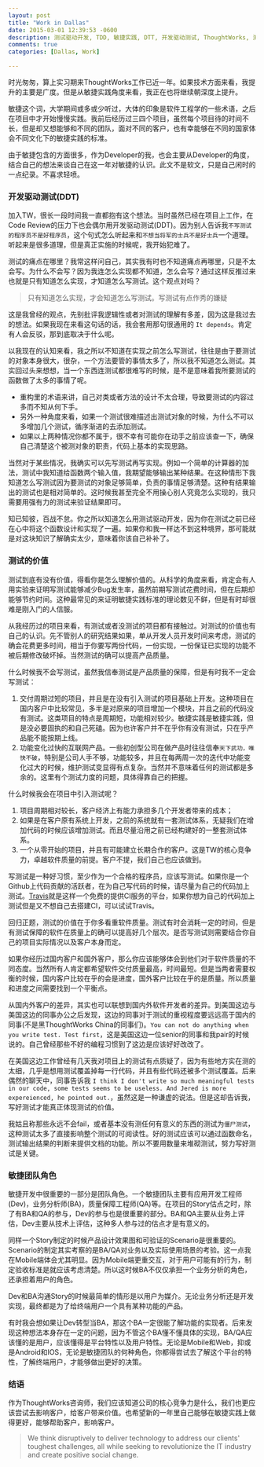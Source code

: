 ```yaml
---
layout: post
title: "Work in Dallas"
date: 2015-03-01 12:39:53 -0600
description: 测试驱动开发, TDD, 敏捷实践, DTT, 开发驱动测试, ThoughtWorks, 测试的价值
comments: true
categories: [Dallas, Work]

---
```


时光匆匆，算上实习期来ThoughtWorks工作已近一年。如果技术方面来看，我提升的主要是广度。但是从敏捷实践角度来看，我正在也将继续朝深度上提升。

敏捷这个词，大学期间或多或少听过，大体的印象是软件工程学的一些术语，之后在项目中才开始慢慢实践。我前后经历过三四个项目，虽然每个项目待的时间不长，但是却又想能够和不同的团队，面对不同的客户，也有幸能够在不同的国家体会不同文化下的敏捷实践的标准。

<!-- more -->

由于敏捷包含的方面很多，作为Developer的我，也会主要从Developer的角度，结合自己的想法来谈自己在这一年对敏捷的认识。此文不是软文，只是自己闲时的一点纪录。不喜求轻喷。

### 开发驱动测试(DDT)

加入TW，很长一段时间我一直都抱有这个想法。当时虽然已经在项目上工作，在Code Review的压力下也会偶尔用开发驱动测试(DDT)。因为别人告诉我`不写测试的程序员不是好程序员`，这个句式怎么听起来和`不想当将军的士兵不是好士兵`一个道理。听起来是很多道理，但是真正实施的时候呢，我开始犯难了。

测试的痛点在哪里？我常这样问自己，其实我有时也不知道痛点再哪里，只是不太会写。为什么不会写？因为我连怎么实现都不知道，怎么会写？通过这样反推过来也就是只有知道怎么实现，才知道怎么写测试。这个观点对吗？

> 只有知道怎么实现，才会知道怎么写测试。写测试有点作秀的嫌疑

这是我曾经的观点，先别批评我逻辑性或者对测试的理解有多差，因为这是我过去的想法。如果我现在来看这句话的话，我会套用那句很通用的 `It depends`。肯定有人会反驳，那到底取决于什么呢。

以我现在的认知来看，我之所以不知道在实现之前怎么写测试，往往是由于要测试的对象本身很大，很杂，一个方法要管的事情太多了，所以我不知道怎么测试。其实回过头来想想，当一个东西连测试都很难写的时候，是不是意味着我所要测试的函数做了太多的事情了呢。

* 重构里的术语来讲，自己对类或者方法的设计不太合理，导致要测试的内容过多而不知从何下手。
* 另外一种角度来看，如果一个测试很难描述出测试对象的时候，为什么不可以多增加几个测试，循序渐进的去添加测试。
* 如果以上两种情况你都不属于，很不幸有可能你在动手之前应该查一下，确保自己清楚这个被测对象的职责，代码上基本的实现思路。

当然对于某些情况，我确实可以先写测试再写实现。例如一个简单的计算器的加法，测试中我知道给函数两个输入值，我期望能够输出某种结果。在这种情形下我知道怎么写测试因为要测试的对象足够简单，负责的事情足够清楚。这种有结果输出的测试也是相对简单的。这时候我甚至完全不用操心别人究竟怎么实现的，我只需要用强有力的测试来验证结果即可。

知已知彼，百战不怠。你之所以知道怎么用测试驱动开发，因为你在测试之前已经在心中将这个函数设计和实现了一遍。如果你和我一样达不到这种境界，那可能就是对这块知识了解确实太少，意味着你该自己补补了。

### 测试的价值

测试到底有没有价值，得看你是怎么理解价值的。从科学的角度来看，肯定会有人用实验来证明写测试能够减少Bug发生率，虽然前期写测试花费时间，但在后期却能够节约时间。这种最常见的来证明敏捷实践标准的理论数见不鲜，但是有时却很难是刚入门的人信服。

从我经历过的项目来看，有测试或者没测试的项目都有接触过。对测试的价值也有自己的认识。先不管别人的研究结果如果，单从开发人员开发时间来考虑，测试的确会花费更多时间，相当于你要写两份代码，一份实现，一份保证已实现的功能不被后期修改破坏掉。当然测试的确可以提高产品质量。

什么时候我不会写测试，虽然我信奉测试是产品质量的保障，但是有时我不一定会写测试：

1. 交付周期过短的项目，并且是在没有引入测试的项目基础上开发。这种项目在国内客户中比较常见，多半是对原来的项目增加一个模块，并且之前的代码没有测试。这类项目的特点是周期短，功能相对较少。敏捷实践是敏捷实践，但是没必要固执的和自己死磕。因为也许客户并不在乎你有没有测试，只在乎产品能不能按期上线。
2. 功能变化过快的互联网产品。一些初创型公司在做产品时往往信奉`天下武功，唯快不破`，特别是公司人手不够，功能较多，并且在每两周一次的迭代中功能变化过大的时候，维护测试变显得有点复杂。当然并不意味着任何的测试都是多余的。这里有个测试力度的问题，具体得靠自己的把握。

什么时候我会在项目中引入测试呢？

1. 项目周期相对较长，客户经济上有能力承担多几个开发者带来的成本；
2. 如果是在客户原有系统上开发，之前的系统就有一套测试体系，无疑我们在增加代码的时候应该增加测试。而且尽量沿用之前已经构建好的一整套测试体系。
3. 一个从零开始的项目，并且有可能建立长期合作的客户。这是TW的核心竞争力，卓越软件质量的前提。客户不提，我们自己也应该做到。

写测试是一种好习惯，至少作为一个合格的程序员，应该写测试。如果你是一个Github上代码贡献的活跃者，在为自己写代码的时候，请尽量为自己的代码加上测试。[Travis](https://travis-ci.org/repositories)就是这样一个免费的提供CI服务的平台，如果你想为自己的代码加上测试但是又不想自己去搭建CI，可以试试Travis。

回归正题，测试的价值在于你多看重软件质量。测试有时会消耗一定的时间，但是有测试保障的软件在质量上的确可以提高好几个层次。是否写测试则需要结合你自己的项目实际情况以及客户本身而定。

如果你经历过国内客户和国外客户，那么你应该能够体会到他们对于软件质量的不同态度。当然所有人肯定都希望软件交付质量最高，时间最短。但是当两者需要权衡的时候，国内客户比较在乎的会是进度，国外客户比较在乎的是质量。所以质量和进度之间需要找到一个平衡点。

从国内外客户的差异，其实也可以联想到国内外软件开发者的差异。到美国这边与美国这边的同事办公之后发现，这边的同事对于测试的重视程度要远远高于国内的同事(不是黑ThoughtWorks China的同事们)。`You can not do anything when you write test. Test first`，这是美国这边一位senior的同事和我pair的时候说的。自己曾经那些不好的编程习惯到了这边是应该好好改改了。

在美国这边工作曾经有几天我对项目上的测试有点质疑了，因为有些地方实在测的太细，几乎是想用测试覆盖掉每一行代码，并且有些代码还被多个测试覆盖。后来偶然的聊天中，同事告诉我 `I think I don't write so much meaningful tests in our code, some tests seems to be useless. And Jered is more expereienced, he pointed out.`，虽然这是一种谦虚的说法。但是这却告诉我，写好测试才能真正体现测试的价值。

我姑且称那些永远不会fail，或者基本没有测任何有意义的东西的测试为`僵尸测试`，这种测试太多了直接影响整个测试的可阅读性。好的测试应该可以通过函数命名，测试输出结果的判断来提供文档的功能。所以不要用数量来堆砌测试，努力写好测试是关键。

### 敏捷团队角色

敏捷开发中很重要的一部分是团队角色。一个敏捷团队主要有应用开发工程师(Dev)，业务分析师(BA)，质量保障工程师(QA)等。在项目的Story估点之时，除了有BA和QA的参与，Dev的参与也是很重要的部分。BA和QA主要从业务上评估，Dev主要从技术上评估，这种多人参与过的估点才是有意义的。

同样一个Story制定的时候产品设计效果图和可验证的Scenario是很重要的。Scenario的制定其实考察的是BA/QA对业务以及实际使用场景的考验。这一点我在Mobile端体会尤其明显。因为Mobile端更重交互，对于用户可能有的行为，制定验收标准是就应该考虑清楚。所以这时候BA不仅仅承担一个业务分析的角色，还承担着用户的角色。

Dev和BA沟通Story的时候最简单的情形是以用户为媒介。无论业务分析还是开发实现，最终都是为了给终端用户一个具有某种功能的产品。

有时我会想如果让Dev转型当BA，那这个BA一定很能了解功能的实现者。后来发现这种想法本身存在一定的问题，因为不管这个BA懂不懂具体的实现，BA/QA应该懂的是用户，应该懂得是平台特性以及用户特性。无论是Mobile和Web，抑或是Android和IOS，无论是敏捷团队的何种角色，你都得尝试去了解这个平台的特性，了解终端用户，才能够做出更好的决策。

### 结语

作为ThoughtWorks咨询师，我们应该知道公司的核心竞争力是什么，我们也更应该尝试去影响客户，给客户带来价值。也希望新的一年里自己能够在敏捷实践上做得更好，能够帮助客户，影响客户。

> We think disruptively to deliver technology to address our clients' toughest challenges, all while seeking to revolutionize the IT industry and create positive social change.
